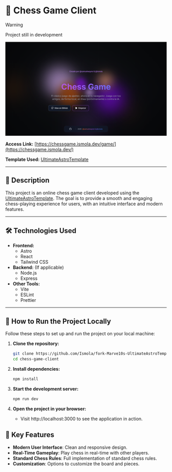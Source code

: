 # 🚀 Chess Game Client


> [!WARNING]  
> Project still in development

![Chess Game](./readme_images/chessgame.ismola.dev_.png)


**Access Link:** [https://chessgame.ismola.dev/game/](https://chessgame.ismola.dev/)

**Template Used:** [UltimateAstroTemplate](https://github.com/Marve10s/UltimateAstroTemplate)

---

## 📖 Description

This project is an online chess game client developed using the [UltimateAstroTemplate](https://github.com/Marve10s/UltimateAstroTemplate). The goal is to provide a smooth and engaging chess-playing experience for users, with an intuitive interface and modern features.

---

## 🛠️ Technologies Used

- **Frontend:** 
  - Astro
  - React
  - Tailwind CSS
- **Backend:** (If applicable)
  - Node.js
  - Express
- **Other Tools:**
  - Vite
  - ESLint
  - Prettier

---

## 🚀 How to Run the Project Locally

Follow these steps to set up and run the project on your local machine:

1. **Clone the repository:**
   ```bash
   git clone https://github.com/Ismola/fork-Marve10s-UltimateAstroTemplate
   cd chess-game-client
   ```

2. **Install dependencies:**
   ```bash
   npm install
   ```

3. **Start the development server:**
   ```bash
   npm run dev
   ```
4. **Open the project in your browser:**
   * Visit http://localhost:3000 to see the application in action.


## 🎯 Key Features
* **Modern User Interface**: Clean and responsive design.
* **Real-Time Gameplay**: Play chess in real-time with other players.
* **Standard Chess Rules**: Full implementation of standard chess rules.
* **Customization**: Options to customize the board and pieces.

